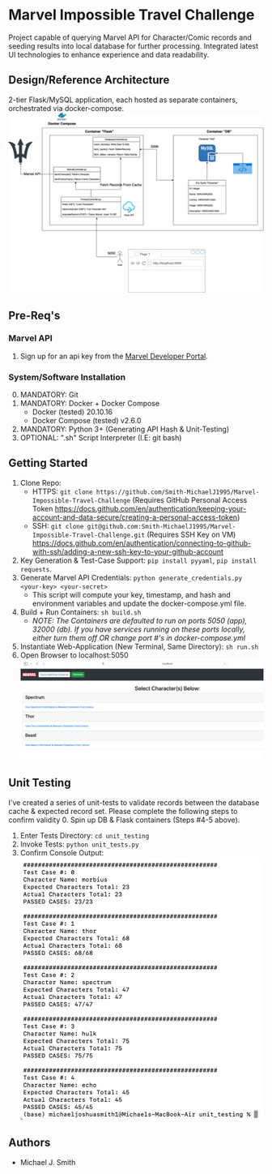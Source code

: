 # Marvel Impossible Travel Challenge
Project capable of querying Marvel API for Character/Comic records and seeding results into local database for further processing. Integrated latest UI technologies to enhance experience and data readability.

## Design/Reference Architecture
2-tier Flask/MySQL application, each hosted as separate containers, orchestrated via docker-compose.
![Reference Architecture Diagram](artifacts/arch.png?raw=true "Reference Architecture")


## Pre-Req's
### Marvel API
1. Sign up for an api key from the [Marvel Developer Portal](https://developer.marvel.com/).
### System/Software Installation 
0. MANDATORY: Git
1. MANDATORY: Docker + Docker Compose
    - Docker (tested) 20.10.16
    - Docker Compose (tested) v2.6.0
2. MANDATORY: Python 3+ (Generating API Hash & Unit-Testing)
3. OPTIONAL: ".sh" Script Interpreter (I.E: git bash)


## Getting Started
1. Clone Repo: 
    - HTTPS: `git clone https://github.com/Smith-MichaelJ1995/Marvel-Impossible-Travel-Challenge` (Requires GitHub Personal Access Token https://docs.github.com/en/authentication/keeping-your-account-and-data-secure/creating-a-personal-access-token) 
    - SSH: `git clone git@github.com:Smith-MichaelJ1995/Marvel-Impossible-Travel-Challenge.git` (Requires SSH Key on VM) https://docs.github.com/en/authentication/connecting-to-github-with-ssh/adding-a-new-ssh-key-to-your-github-account
2. Key Generation & Test-Case Support: `pip install pyyaml`, `pip install requests`.
3. Generate Marvel API Credentials: `python generate_credentials.py <your-key> <your-secret>`
    - This script will compute your key, timestamp, and hash and environment variables and update the docker-compose.yml file.
4. Build + Run Containers: `sh build.sh`
    - *NOTE: The Containers are defaulted to run on ports 5050 (app), 32000 (db). If you have services running on these ports locally, either turn them off OR change port #'s in docker-compose.yml*
5. Instantiate Web-Application (New Terminal, Same Directory): `sh run.sh`
6. Open Browser to localhost:5050 ![Homepage](artifacts/homepage.png?raw=true "Homepage")

## Unit Testing
I've created a series of unit-tests to validate records between the database cache & expected record set. Please complete the following steps to confirm validity
0. Spin up DB & Flask containers (Steps #4-5 above).
1. Enter Tests Directory: `cd unit_testing`
2. Invoke Tests: `python unit_tests.py`
3. Confirm Console Output: ![Unit Test Results](artifacts/unit-tests.png?raw=true "Unit Test Results")

## Authors
 - Michael J. Smith
